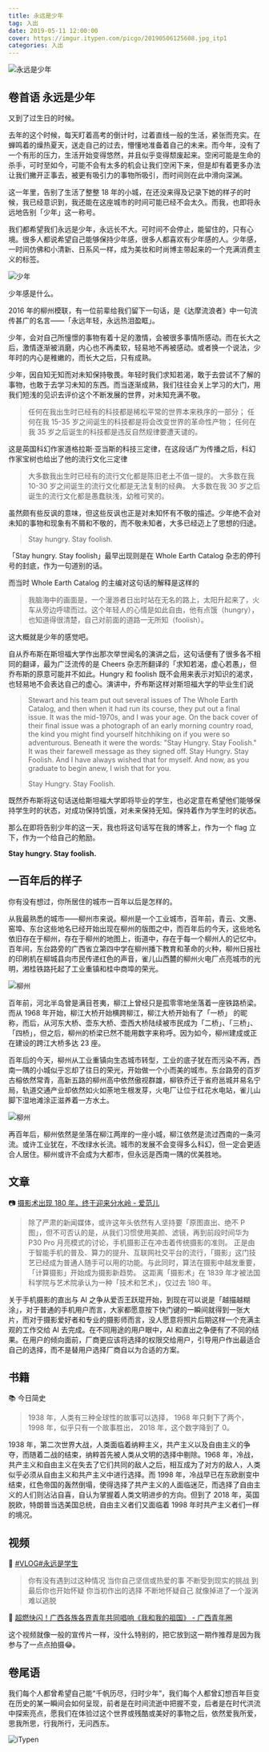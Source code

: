 ```yaml
---
title: 永远是少年
tag: 入出
date: 2019-05-11 12:00:00
cover: https://imgur.itypen.com/picgo/20190506125608.jpg_itp1
categories: 入出
---
```


![永远是少年](https://imgur.itypen.com/picgo/20190506125608.jpg)

## 卷首语 永远是少年

又到了过生日的时候。

去年的这个时候，每天盯着高考的倒计时，过着直线一般的生活，紧张而充实。在蝉鸣着的燥热夏天，送走自己的过去，懵懂地准备着自己的未来。而今年，没有了一个有形的压力，生活开始变得悠然，并且似乎变得颓废起来。空闲可能是生命的杀手，可时至如今，可能不会有太多的机会让我们空闲下来，但是却有着更多办法让我们撇开正事去，被更有吸引力的事物所吸引，而时间则在此中滑向深渊。

这一年里，告别了生活了整整 18 年的小城，在还没来得及记录下她的样子的时候，我已经意识到，我还能在这座城市的时间可能已经不会太久。而我，也即将永远地告别「少年」这一称号。

我们都希望我们永远是少年，永远长不大。可时间不会停止，能留住的，只有心境。很多人都说希望自己能够保持少年感，很多人都喜欢有少年感的人。少年感，一时间仿佛和小清新、日系风一样，成为美妆和时尚博主带起来的一个充满消费主义的标签。

![少年](https://imgur.itypen.com/picgo/20190509210203.jpg)

少年感是什么。

2016 年的柳州模联，有一位前辈给我们留下一句话，是《达摩流浪者》中一句流传甚广的名言——「永远年轻，永远热泪盈眶」。

少年，会对自己所憧憬的事物有着十足的激情，会被很多事情所感动。而在长大之后，激情逐渐被消磨，内心也不再柔软，轻易地不再被感动。或者换一个说法，少年时的内心是稚嫩的，而长大之后，只有成熟。

少年，因自知无知而对未知保持敬畏。年轻时我们求知若渴，敢于去尝试不了解的事物，也敢于去学习未知的东西。而当逐渐成熟，我们往往会关上学习的大门，用我们短浅的见识去评价这个不断发展的世界，对未知充满不敬。

> 任何在我出生时已经有的科技都是稀松平常的世界本来秩序的一部分；
> 任何在我 15-35 岁之间诞生的科技都是将会改变世界的革命性产物；
> 任何在我 35 岁之后诞生的科技都是违反自然规律要遭天谴的。

这是英国科幻作家道格拉斯·亚当斯的科技三定律，在这段话广为传播之后，科幻作家宝树也给出了他的流行文化三定律

> 大多数我出生时已经有的流行文化都是陈旧老土不值一提的。
> 大多数在我 10-30 岁之间诞生的流行文化都是无法复制的经典。
> 大多数在我 30 岁之后诞生的流行文化都是愚蠢肤浅，幼稚可笑的。

虽然颇有些反讽的意味，但这些反讽也正是对未知怀有不敬的描述。少年绝不会对未知的事物和现象有不屑和不敬的，而不敬未知者，大多已经迈上了思想的归途。

> Stay hungry. Stay foolish.

「Stay hungry. Stay foolish」最早出现则是在 Whole Earth Catalog 杂志的停刊号的封底，作为一句道别的话。

而当时 Whole Earth Catalog 的主编对这句话的解释是这样的

>我脑海中的画面是，一个漫游者日出时站在无名的路上，太阳升起来了，火车从旁边呼啸而过。这个年轻人的心情是如此自由，他有点饿（hungry），也知道得很清楚，自己对前面的道路一无所知（foolish）。

这大概就是少年的感觉吧。

自从乔布斯在斯坦福大学作出那次举世闻名的演讲之后，这句话便有了很多各不相同的翻译，最为广泛流传的是 Cheers 杂志所翻译的「求知若渴，虚心若愚」，但乔布斯的原意可能并不如此。Hungry 和 foolish 既不会用来表示对知识的渴求，也轻易地不会表达自己的虚心。演讲中，乔布斯这样对斯坦福大学的毕业生们说

> Stewart and his team put out several issues of The Whole Earth Catalog, and then when it had run its course, they put out a final issue. It was the mid-1970s, and I was your age. On the back cover of their final issue was a photograph of an early morning country road, the kind you might find yourself hitchhiking on if you were so adventurous. Beneath it were the words: "Stay Hungry. Stay Foolish." It was their farewell message as they signed off. Stay Hungry. Stay Foolish. And I have always wished that for myself. And now, as you graduate to begin anew, I wish that for you.
>
> Stay Hungry. Stay Foolish.

既然乔布斯将这句话送给斯坦福大学即将毕业的学生，也必定意在希望他们能够保持学生时的状态，对成功保持饥饿，对未来保持无知。保持着作为学生时的状态。

那么在即将告别少年的这一天，我也将这句话写在我的博客上，作为一个 flag 立下，作为一个给自己的勉励。

**Stay hungry. Stay foolish.** 

## 一百年后的样子

你有没有想过，你所居住的城市一百年以后是怎样的。

从我最熟悉的城市——柳州市来说。柳州是一个工业城市，百年前，青云、文惠、窑埠、东台这些地名已经开始出现在柳州的版图之中，而百年后的今天，这些地名依旧存在于柳州，存在于柳州的地图上，街道中，存在于每一个柳州人的记忆中。百年间，东台路旁的广西省立第四中学在柳州播下教育和革命的火种，柳州日报社的印刷机在柳城县向市民传递红色的声音，雀儿山西麓的柳州火电厂点亮城市的光明，湘桂铁路托起了工业重镇和桂中商埠的荣光。

![柳州](https://imgur.itypen.com/picgo/20190509210346.jpg)

百年前，河北半岛曾是满目苍夷，柳江上曾经只是孤零零地坐落着一座铁路桥梁。而从 1968 年开始，柳江大桥开始横跨柳江，柳江大桥开始有了「一桥」 的昵称，而后，从河东大桥、壶东大桥、壶西大桥陆续被市民成为「二桥」、「三桥」、「四桥」，但之后，柳州的桥梁已然不能用数字来称呼。因为如今，柳州建成或正在建设的跨江大桥多达 23 座。

百年后的今天，柳州从工业重镇向生态城市转型，工业的底子犹在而污染不再，西南一隅的小城似乎忘却了往日的荣光，开始做一个小而美的城市。东台路旁的百岁古榕依然常青，高新五路的柳州高中依然傲视群雄，柳铁乔迁于省府邕城并易名宁局，轨道交通产业却依然如火如荼地生根发芽，火电厂让位于红花水电站，雀儿山脚下湿地滩涂正滋养着一方水土。

![柳州](https://imgur.itypen.com/picgo/20190509210332.jpg)

再百年后，柳州依然是坐落在柳江两岸的一座小城，柳江依然是流过西南的一条河流。或许工业犹在，不改绿水长流。城市的发展不会变得多么科幻，但一定会更适合人居住。柳州或许不会成为大都市，但永远是西南一隅的优美胜地。

## 文章

📷 [摄影术出现 180 年，终于迎来分水岭 - 爱范儿](https://mp.weixin.qq.com/s?__biz=MjgzMTAwODI0MA==&mid=2651875825&idx=1&sn=91bb6a977419d85db9156f21f6eccf39&chksm=9b66ff6eac117678f7450df8c66e2f9a8c72c27587f8cc878e265278714eba6959d124ce0899&mpshare=1&scene=23&srcid=0505g7G667PDkVzsYGxMan8o#rd)

> 除了严肃的新闻媒体，或许这年头依然有人坚持要「原图直出、绝不 P 图」，但不可否认的是，从我们习惯使用美颜、滤镜，再到前段时间华为 P30 Pro 月亮模式的讨论，手机摄影正在冲击着传统摄影的准则。
> 正是由于智能手机的普及、算力的提升、互联网社交平台的流行，「摄影」这门技艺已经成为普通人随手可以用的功能。与此同时，算法在摄影中越发重要，「计算摄影」开始成为摄影新趋势。
> 这距离「摄影术」在 1839 年才被法国科学院与艺术院承认为一种「技术和艺术」，仅过去 180 年。

关于手机摄影的直出与 AI 之争从爱否王跃琨开始，到现在可以说是「越描越糊涂」，对于普通的手机用户而言，大家都愿意按下快门键的一瞬间就得到一张大片，而对于摄影爱好者和专业的摄影师而言，没人愿意将照片后期这样一个充满主观的工作交给 AI 去完成。在不同用途的用户眼中，AI 和直出之争便有了不同的结果。在用户的倾向面前，厂商更应该将选择的权限交给用户，引导用户作出最适合自己的选择，而不是替用户选择厂商自以为合适的方案。

## 书籍

📚 今日简史

> 1938 年，人类有三种全球性的故事可以选择，
> 1968 年只剩下了两个，
> 1998 年，似乎只有一个故事胜出，
> 2018 年，这个数字降到了 0。

1938 年，第二次世界大战，人类面临着纳粹主义，共产主义以及自由主义的争夺，而随着二战的结束，纳粹首先被人类从文明的选择中剔除。1968 年，冷战，共产主义和自由主义在失去了它们共同的敌人之后，相互成为了对方的敌人，人类似乎必须从自由主义和共产主义中进行选择。而 1998 年，冷战早已在东欧剧变中结束，红色帝国的轰然倒塌，使得选择了共产主义的人面临迷茫，而选择了自由主义的人们则沾沾自喜，自认为掌握着人类文明进步的方向。但到了 2018 年，英国脱欧，特朗普当选美国总统，自由主义者们又面临着 1998 年时共产主义者们一样的境况。

## 视频

🎥 [#VLOG#永远是学生](https://www.bilibili.com/video/av27920173/)

> 你有没有遇到过这种情况
> 当你自己坚信或热爱的事
> 不断受到现实的挑战
> 到最后你也开始怀疑
> 你当初作出的选择
> 不断地怀疑自己
> 就像掉进了一个漩涡
> 难以逃脱

🎥 [超燃快闪！广西各族各界青年共同唱响《我和我的祖国》 - 广西青年圈](https://mp.weixin.qq.com/s?__biz=MzA5MTI3NDEyMA==&mid=2650770248&idx=1&sn=bd4e2637ed9040f0ff5de796a8f9ce79&chksm=8875c5afbf024cb93826332023bb400391ee558604ff77c9a6cf253ee4bee51b864c02d27649&mpshare=1&scene=23&srcid=#rd)

这个视频就像一般的宣传片一样，没什么特别的，把它放到这一期作推荐是因为我参与了一点点拍摄😂。

## 卷尾语

我们每个人都曾希望自己能“千帆历尽，归时少年”，我们每个人都曾幻想百年巨变在历史的某一瞬间会如何呈现，前者是在时间流逝中把握不变，后者是在时代洪流中探索亮点，愿我们在体验过这个世界或残酷或美好的事物之后，依然爱我所爱，思我所思，行我所行，无问西东。

![iTypen](https://imgur.itypen.com/picgo/20190509003715.png)
